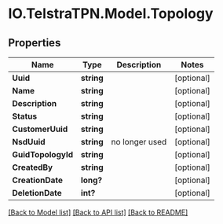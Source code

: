 # IO.TelstraTPN.Model.Topology
## Properties

Name | Type | Description | Notes
------------ | ------------- | ------------- | -------------
**Uuid** | **string** |  | [optional] 
**Name** | **string** |  | [optional] 
**Description** | **string** |  | [optional] 
**Status** | **string** |  | [optional] 
**CustomerUuid** | **string** |  | [optional] 
**NsdUuid** | **string** | no longer used | [optional] 
**GuidTopologyId** | **string** |  | [optional] 
**CreatedBy** | **string** |  | [optional] 
**CreationDate** | **long?** |  | [optional] 
**DeletionDate** | **int?** |  | [optional] 

[[Back to Model list]](../README.md#documentation-for-models) [[Back to API list]](../README.md#documentation-for-api-endpoints) [[Back to README]](../README.md)

